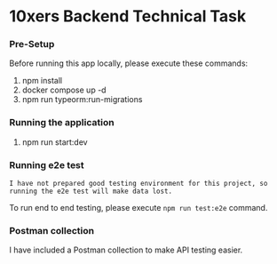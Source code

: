 # 10xers Backend Technical Task

### Pre-Setup

Before running this app locally, please execute these commands:

1. npm install
2. docker compose up -d
3. npm run typeorm:run-migrations

### Running the application

1. npm run start:dev

### Running e2e test

```
I have not prepared good testing environment for this project, so running the e2e test will make data lost.
```

To run end to end testing, please execute `npm run test:e2e` command.

### Postman collection

I have included a Postman collection to make API testing easier.
